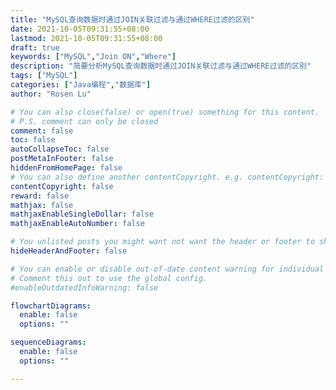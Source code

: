 ```yaml
---
title: "MySQL查询数据时通过JOIN关联过滤与通过WHERE过滤的区别"
date: 2021-10-05T09:31:55+08:00
lastmod: 2021-10-05T09:31:55+08:00
draft: true
keywords: ["MySQL","Join ON","Where"]
description: "简要分析MySQL查询数据时通过JOIN关联过滤与通过WHERE过滤的区别"
tags: ["MySQL"]
categories: ["Java编程","数据库"]
author: "Rosen Lu"

# You can also close(false) or open(true) something for this content.
# P.S. comment can only be closed
comment: false
toc: false
autoCollapseToc: false
postMetaInFooter: false
hiddenFromHomePage: false
# You can also define another contentCopyright. e.g. contentCopyright: "This is another copyright."
contentCopyright: false
reward: false
mathjax: false
mathjaxEnableSingleDollar: false
mathjaxEnableAutoNumber: false

# You unlisted posts you might want not want the header or footer to show
hideHeaderAndFooter: false

# You can enable or disable out-of-date content warning for individual post.
# Comment this out to use the global config.
#enableOutdatedInfoWarning: false

flowchartDiagrams:
  enable: false
  options: ""

sequenceDiagrams: 
  enable: false
  options: ""

---
```


<!--more-->
